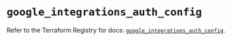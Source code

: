 # `google_integrations_auth_config`

Refer to the Terraform Registry for docs: [`google_integrations_auth_config`](https://registry.terraform.io/providers/hashicorp/google-beta/6.48.0/docs/resources/google_integrations_auth_config).
